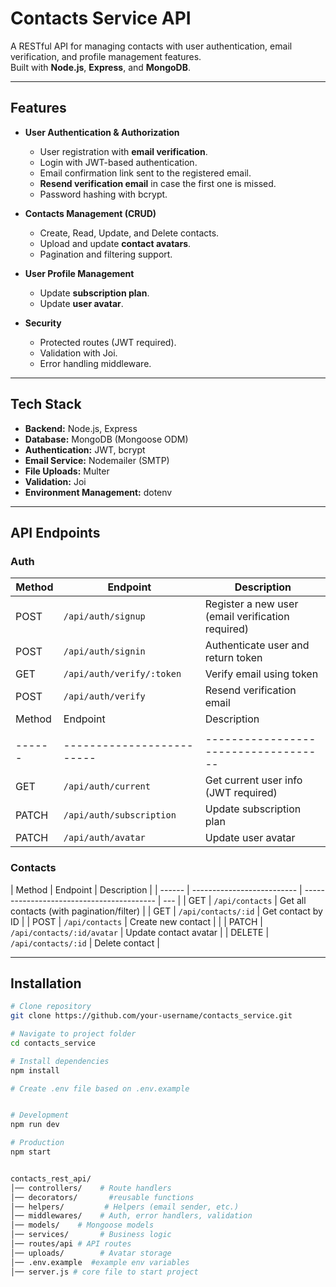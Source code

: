 # Contacts Service API

A RESTful API for managing contacts with user authentication, email verification, and profile management features.  
Built with **Node.js**, **Express**, and **MongoDB**.

---

## Features

- **User Authentication & Authorization**

  - User registration with **email verification**.
  - Login with JWT-based authentication.
  - Email confirmation link sent to the registered email.
  - **Resend verification email** in case the first one is missed.
  - Password hashing with bcrypt.

- **Contacts Management (CRUD)**

  - Create, Read, Update, and Delete contacts.
  - Upload and update **contact avatars**.
  - Pagination and filtering support.

- **User Profile Management**

  - Update **subscription plan**.
  - Update **user avatar**.

- **Security**
  - Protected routes (JWT required).
  - Validation with Joi.
  - Error handling middleware.

---

## Tech Stack

- **Backend:** Node.js, Express
- **Database:** MongoDB (Mongoose ODM)
- **Authentication:** JWT, bcrypt
- **Email Service:** Nodemailer (SMTP)
- **File Uploads:** Multer
- **Validation:** Joi
- **Environment Management:** dotenv

---

## API Endpoints

### Auth

| Method | Endpoint                  | Description                                       |
| ------ | ------------------------- | ------------------------------------------------- |
| POST   | `/api/auth/signup`        | Register a new user (email verification required) |
| POST   | `/api/auth/signin`        | Authenticate user and return token                |
| GET    | `/api/auth/verify/:token` | Verify email using token                          |
| POST   | `/api/auth/verify`        | Resend verification email                         |
| Method | Endpoint                  | Description                                       |
|        |
| ------ | ------------------------- | ------------------------------------              |
| GET    | `/api/auth/current`       | Get current user info (JWT required)              |
| PATCH  | `/api/auth/subscription`  | Update subscription plan                          |
| PATCH  | `/api/auth/avatar`        | Update user avatar                                |

### Contacts

| Method | Endpoint                   | Description                               |
| ------ | -------------------------- | ----------------------------------------- | --- |
| GET    | `/api/contacts`            | Get all contacts (with pagination/filter) |
| GET    | `/api/contacts/:id`        | Get contact by ID                         |
| POST   | `/api/contacts`            | Create new contact                        |     |
| PATCH  | `/api/contacts/:id/avatar` | Update contact avatar                     |
| DELETE | `/api/contacts/:id`        | Delete contact                            |

---

## Installation

```bash
# Clone repository
git clone https://github.com/your-username/contacts_service.git

# Navigate to project folder
cd contacts_service

# Install dependencies
npm install

# Create .env file based on .env.example


# Development
npm run dev

# Production
npm start


contacts_rest_api/
│── controllers/    # Route handlers
│── decorators/       #reusable functions
│── helpers/         # Helpers (email sender, etc.)
│── middlewares/    # Auth, error handlers, validation
│── models/    # Mongoose models
│── services/       # Business logic
│── routes/api # API routes
│── uploads/        # Avatar storage
│── .env.example  #example env variables
│── server.js # core file to start project
```
